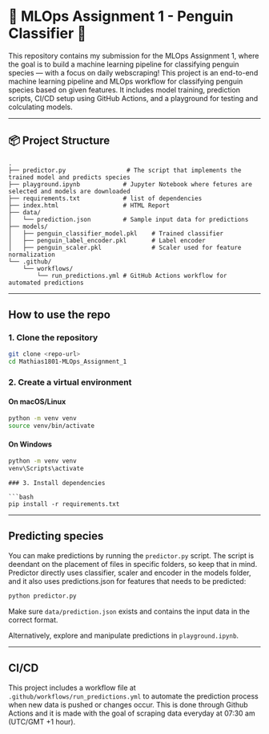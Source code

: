 # 🐧 MLOps Assignment 1 - Penguin Classifier 🐧

This repository contains my submission for the MLOps Assignment 1, where the goal is to build a machine learning pipeline for classifying penguin species — with a focus on daily webscraping!
This project is an end-to-end machine learning pipeline and MLOps workflow for classifying penguin species based on given features. It includes model training, prediction scripts, CI/CD setup using GitHub Actions, and a playground for testing and colculating models.

---

## 📦 Project Structure

```
.
├── predictor.py                 # The script that implements the trained model and predicts species
├── playground.ipynb            # Jupyter Notebook where fetures are selected and models are downloaded
├── requirements.txt            # list of dependencies 
├── index.html                  # HTML Report
├── data/
│   └── prediction.json         # Sample input data for predictions
├── models/
│   ├── penguin_classifier_model.pkl    # Trained classifier
│   ├── penguin_label_encoder.pkl       # Label encoder
│   ├── penguin_scaler.pkl              # Scaler used for feature normalization
└── .github/
    └── workflows/
        └── run_predictions.yml # GitHub Actions workflow for automated predictions
```

---

## How to use the repo

### 1. Clone the repository

```bash
git clone <repo-url>
cd Mathias1801-MLOps_Assignment_1
```

### 2. Create a virtual environment

#### On macOS/Linux
```bash
python -m venv venv
source venv/bin/activate
```

#### On Windows
```bash
python -m venv venv
venv\Scripts\activate
```
```
### 3. Install dependencies

```bash
pip install -r requirements.txt
```

---

## Predicting species

You can make predictions by running the `predictor.py` script. The script is deendant on the placement of files in specific folders, so keep that in mind. Predictor directly uses classifier, scaler and encoder in the models folder, and it also uses predictions.json for features that needs to be predicted:

```bash
python predictor.py
```

Make sure `data/prediction.json` exists and contains the input data in the correct format.

Alternatively, explore and manipulate predictions in `playground.ipynb`.

---

## CI/CD

This project includes a workflow file at `.github/workflows/run_predictions.yml` to automate the prediction process when new data is pushed or changes occur. This is done through Github Actions and it is made with the goal of scraping data everyday at 07:30 am (UTC/GMT +1 hour).
